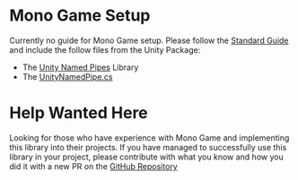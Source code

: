 # Mono Game Setup
Currently no guide for Mono Game setup. Please follow the [Standard Guide](standard.md) and include the follow files from the Unity Package:
* The [Unity Named Pipes](https://github.com/Lachee/unity-named-pipes) Library
* The [UnityNamedPipe.cs](https://github.com/Lachee/discord-rpc-csharp/blob/master/Unity%20Example/Assets/Discord%20RPC/Scripts/Control/UnityNamedPipe.cs)

# Help Wanted Here
Looking for those who have experience with Mono Game and implementing this library into their projects. If you have managed to successfully use this library in your project, please contribute with what you know and how you did it with a new PR on the [GitHub Repository](https://github.com/Lachee/discord-rpc-csharp)